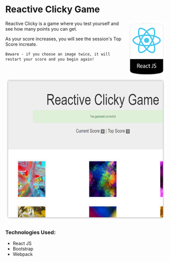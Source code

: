 # Reactive Clicky Game

<img align="right" width="120" height="178"
     title="Size Limit logo" src="public\images\ReactBadge.png">

Reactive Clicky is a game where you test yourself and see how many points you can get. 

As your score increases, you will see the session's Top Score increate. 

```
Beware - if you choose an image twice, it will restart your score and you begin again!
```
<p align="center">
  <img src="public\images\ReactiveClicky.png" alt="Reactive Clicky example"
       width="654" height="450">
</p>

### Technologies Used:
* React JS
* Bootstrap
* Webpack
